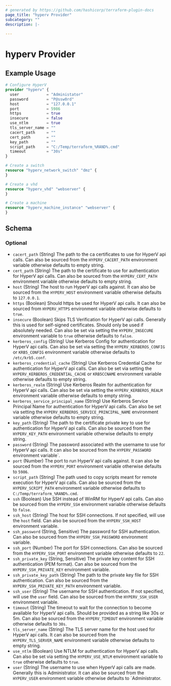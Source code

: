 ```yaml
---
# generated by https://github.com/hashicorp/terraform-plugin-docs
page_title: "hyperv Provider"
subcategory: ""
description: |-
  
---
```


# hyperv Provider



## Example Usage

```terraform
# Configure HyperV
provider "hyperv" {
  user            = "Administator"
  password        = "P@ssw0rd"
  host            = "127.0.0.1"
  port            = 5986
  https           = true
  insecure        = false
  use_ntlm        = true
  tls_server_name = ""
  cacert_path     = ""
  cert_path       = ""
  key_path        = ""
  script_path     = "C:/Temp/terraform_%RAND%.cmd"
  timeout         = "30s"
}

# Create a switch
resource "hyperv_network_switch" "dmz" {
}

# Create a vhd
resource "hyperv_vhd" "webserver" {
}

# Create a machine
resource "hyperv_machine_instance" "webserver" {
}
```

<!-- schema generated by tfplugindocs -->
## Schema

### Optional

- `cacert_path` (String) The path to the ca certificates to use for HyperV api calls. Can also be sourced from the `HYPERV_CACERT_PATH` environment variable otherwise defaults to empty string.
- `cert_path` (String) The path to the certificate to use for authentication for HyperV api calls. Can also be sourced from the `HYPERV_CERT_PATH` environment variable otherwise defaults to empty string.
- `host` (String) The host to run HyperV api calls against. It can also be sourced from the `HYPERV_HOST` environment variable otherwise defaults to `127.0.0.1`.
- `https` (Boolean) Should https be used for HyperV api calls. It can also be sourced from `HYPERV_HTTPS` environment variable otherwise defaults to `true`.
- `insecure` (Boolean) Skips TLS Verification for HyperV api calls. Generally this is used for self-signed certificates. Should only be used if absolutely needed. Can also be set via setting the `HYPERV_INSECURE` environment variable to `true` otherwise defaults to `false`.
- `kerberos_config` (String) Use Kerberos Config for authentication for HyperV api calls. Can also be set via setting the `HYPERV_KERBEROS_CONFIG` or `KRB5_CONFIG` environment variable otherwise defaults to `/etc/krb5.conf`.
- `kerberos_credential_cache` (String) Use Kerberos Credential Cache for authentication for HyperV api calls. Can also be set via setting the `HYPERV_KERBEROS_CREDENTIAL_CACHE` or `KRB5CCNAME` environment variable otherwise defaults to empty string.
- `kerberos_realm` (String) Use Kerberos Realm for authentication for HyperV api calls. Can also be set via setting the `HYPERV_KERBEROS_REALM` environment variable otherwise defaults to empty string.
- `kerberos_service_principal_name` (String) Use Kerberos Service Principal Name for authentication for HyperV api calls. Can also be set via setting the `HYPERV_KERBEROS_SERVICE_PRINCIPAL_NAME` environment variable otherwise defaults to empty string.
- `key_path` (String) The path to the certificate private key to use for authentication for HyperV api calls. Can also be sourced from the `HYPERV_KEY_PATH` environment variable otherwise defaults to empty string.
- `password` (String) The password associated with the username to use for HyperV api calls. It can also be sourced from the `HYPERV_PASSWORD` environment variable`.
- `port` (Number) The port to run HyperV api calls against. It can also be sourced from the `HYPERV_PORT` environment variable otherwise defaults to `5986`.
- `script_path` (String) The path used to copy scripts meant for remote execution for HyperV api calls. Can also be sourced from the `HYPERV_SCRIPT_PATH` environment variable otherwise defaults to `C:/Temp/terraform_%RAND%.cmd`.
- `ssh` (Boolean) Use SSH instead of WinRM for HyperV api calls. Can also be sourced from the `HYPERV_SSH` environment variable otherwise defaults to `false`.
- `ssh_host` (String) The host for SSH connections. If not specified, will use the `host` field. Can also be sourced from the `HYPERV_SSH_HOST` environment variable.
- `ssh_password` (String, Sensitive) The password for SSH authentication. Can also be sourced from the `HYPERV_SSH_PASSWORD` environment variable.
- `ssh_port` (Number) The port for SSH connections. Can also be sourced from the `HYPERV_SSH_PORT` environment variable otherwise defaults to `22`.
- `ssh_private_key` (String, Sensitive) The private key content for SSH authentication (PEM format). Can also be sourced from the `HYPERV_SSH_PRIVATE_KEY` environment variable.
- `ssh_private_key_path` (String) The path to the private key file for SSH authentication. Can also be sourced from the `HYPERV_SSH_PRIVATE_KEY_PATH` environment variable.
- `ssh_user` (String) The username for SSH authentication. If not specified, will use the `user` field. Can also be sourced from the `HYPERV_SSH_USER` environment variable.
- `timeout` (String) The timeout to wait for the connection to become available for HyperV api calls. Should be provided as a string like 30s or 5m. Can also be sourced from the `HYPERV_TIMEOUT` environment variable otherwise defaults to `30s`.
- `tls_server_name` (String) The TLS server name for the host used for HyperV api calls. It can also be sourced from the `HYPERV_TLS_SERVER_NAME` environment variable otherwise defaults to empty string.
- `use_ntlm` (Boolean) Use NTLM for authentication for HyperV api calls. Can also be set via setting the `HYPERV_USE_NTLM` environment variable to `true` otherwise defaults to `true`.
- `user` (String) The username to use when HyperV api calls are made. Generally this is Administrator. It can also be sourced from the `HYPERV_USER` environment variable otherwise defaults to `Administrator.
